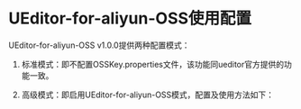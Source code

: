 UEditor-for-aliyun-OSS使用配置
=====
UEditor-for-aliyun-OSS v1.0.0提供两种配置模式：

1) 标准模式：即不配置OSSKey.properties文件，该功能同ueditor官方提供的功能一致。

2) 高级模式：即启用UEditor-for-aliyun-OSS模式，配置及使用方法如下：

